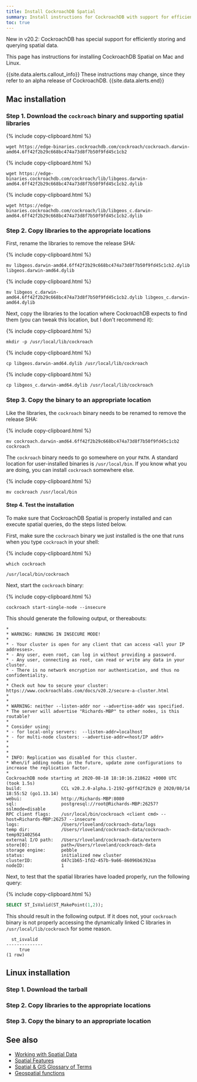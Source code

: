 ```yaml
---
title: Install CockroachDB Spatial
summary: Install instructions for CockroachDB with support for efficiently storing and querying spatial data.
toc: true
---
```


<span class="version-tag">New in v20.2</span>: CockroachDB has special support for efficiently storing and querying spatial data.

This page has instructions for installing CockroachDB Spatial on Mac and Linux.

{{site.data.alerts.callout_info}}
These instructions may change, since they refer to an alpha release of CockroachDB.
{{site.data.alerts.end}}

## Mac installation

### Step 1. Download the `cockroach` binary and supporting spatial libraries

{% include copy-clipboard.html %}
~~~ shell
wget https://edge-binaries.cockroachdb.com/cockroach/cockroach.darwin-amd64.6ff42f2b29c668bc474a73d8f7b50f9fd45c1cb2
~~~

{% include copy-clipboard.html %}
~~~ shell
wget https://edge-binaries.cockroachdb.com/cockroach/lib/libgeos.darwin-amd64.6ff42f2b29c668bc474a73d8f7b50f9fd45c1cb2.dylib
~~~

{% include copy-clipboard.html %}
~~~ shell
wget https://edge-binaries.cockroachdb.com/cockroach/lib/libgeos_c.darwin-amd64.6ff42f2b29c668bc474a73d8f7b50f9fd45c1cb2.dylib
~~~

### Step 2. Copy libraries to the appropriate locations

First, rename the libraries to remove the release SHA:

{% include copy-clipboard.html %}
~~~ shell
mv libgeos.darwin-amd64.6ff42f2b29c668bc474a73d8f7b50f9fd45c1cb2.dylib libgeos.darwin-amd64.dylib
~~~

{% include copy-clipboard.html %}
~~~ shell
mv libgeos_c.darwin-amd64.6ff42f2b29c668bc474a73d8f7b50f9fd45c1cb2.dylib libgeos_c.darwin-amd64.dylib
~~~

Next, copy the libraries to the location where CockroachDB expects to find them (you can tweak this location, but I don't recommend it):

{% include copy-clipboard.html %}
~~~ shell
mkdir -p /usr/local/lib/cockroach
~~~

{% include copy-clipboard.html %}
~~~ shell
cp libgeos.darwin-amd64.dylib /usr/local/lib/cockroach
~~~

{% include copy-clipboard.html %}
~~~ shell
cp libgeos_c.darwin-amd64.dylib /usr/local/lib/cockroach
~~~

### Step 3. Copy the binary to an appropriate location

Like the libraries, the `cockroach` binary needs to be renamed to remove the release SHA:

{% include copy-clipboard.html %}
~~~ shell
mv cockroach.darwin-amd64.6ff42f2b29c668bc474a73d8f7b50f9fd45c1cb2 cockroach
~~~

The `cockroach` binary needs to go somewhere on your `PATH`.  A standard location for user-installed binaries is `/usr/local/bin`.  If you know what you are doing, you can install `cockroach` somewhere else.

{% include copy-clipboard.html %}
~~~ shell
mv cockroach /usr/local/bin
~~~

#### Step 4. Test the installation

To make sure that CockroachDB Spatial is properly installed and can execute spatial queries, do the steps listed below.

First, make sure the `cockroach` binary we just installed is the one that runs when you type `cockroach` in your shell:

{% include copy-clipboard.html %}
~~~ shell
which cockroach
~~~

~~~
/usr/local/bin/cockroach
~~~

Next, start the `cockroach` binary:

{% include copy-clipboard.html %}
~~~ shell
cockroach start-single-node --insecure
~~~

This should generate the following output, or thereabouts:

~~~
*
* WARNING: RUNNING IN INSECURE MODE!
* 
* - Your cluster is open for any client that can access <all your IP addresses>.
* - Any user, even root, can log in without providing a password.
* - Any user, connecting as root, can read or write any data in your cluster.
* - There is no network encryption nor authentication, and thus no confidentiality.
* 
* Check out how to secure your cluster: https://www.cockroachlabs.com/docs/v20.2/secure-a-cluster.html
*
*
* WARNING: neither --listen-addr nor --advertise-addr was specified.
* The server will advertise "Richards-MBP" to other nodes, is this routable?
* 
* Consider using:
* - for local-only servers:  --listen-addr=localhost
* - for multi-node clusters: --advertise-addr=<host/IP addr>
* 
*
*
* INFO: Replication was disabled for this cluster.
* When/if adding nodes in the future, update zone configurations to increase the replication factor.
*
CockroachDB node starting at 2020-08-18 18:10:16.218622 +0000 UTC (took 1.5s)
build:               CCL v20.2.0-alpha.1-2192-g6ff42f2b29 @ 2020/08/14 18:55:52 (go1.13.14)
webui:               http://Richards-MBP:8080
sql:                 postgresql://root@Richards-MBP:26257?sslmode=disable
RPC client flags:    /usr/local/bin/cockroach <client cmd> --host=Richards-MBP:26257 --insecure
logs:                /Users/rloveland/cockroach-data/logs
temp dir:            /Users/rloveland/cockroach-data/cockroach-temp921402564
external I/O path:   /Users/rloveland/cockroach-data/extern
store[0]:            path=/Users/rloveland/cockroach-data
storage engine:      pebble
status:              initialized new cluster
clusterID:           d47c1b65-1fd2-457b-9a66-86096b6392aa
nodeID:              1
~~~

Next, to test that the spatial libraries have loaded properly, run the following query:

{% include copy-clipboard.html %}
~~~ sql
SELECT ST_IsValid(ST_MakePoint(1,2));
~~~

This should result in the following output.  If it does not, your `cockroach` binary is not properly accessing the dynamically linked C libraries in `/usr/local/lib/cockroach` for some reason.

~~~
  st_isvalid
--------------
     true
(1 row)
~~~

## Linux installation

### Step 1. Download the tarball

### Step 2. Copy libraries to the appropriate locations

### Step 3. Copy the binary to an appropriate location

## See also

- [Working with Spatial Data](spatial-data.html)
- [Spatial Features](spatial-features.html)
- [Spatial & GIS Glossary of Terms](spatial-glossary.html)
- [Geospatial functions](functions-and-operators.html#geospatial-functions)
